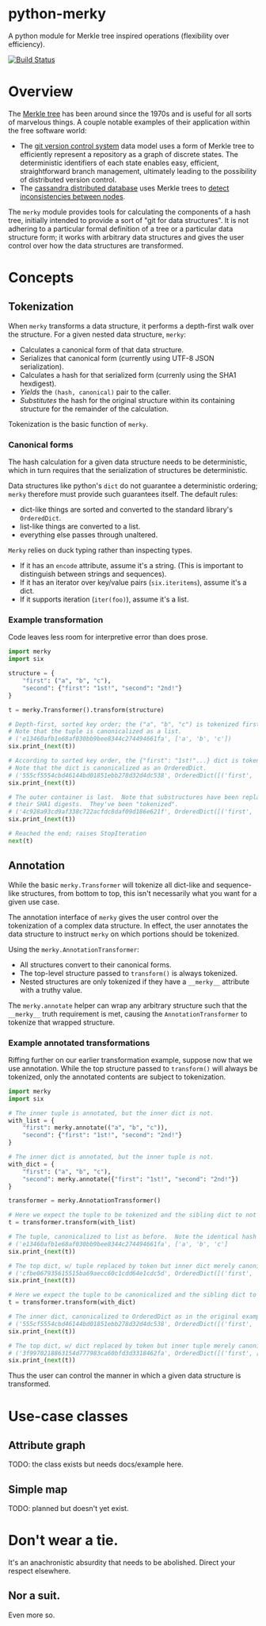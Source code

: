 # python-merky

A python module for Merkle tree inspired operations (flexibility over efficiency).

[![Build Status](https://travis-ci.org/ethanrowe/python-merky.svg)](https://travis-ci.org/ethanrowe/python-merky)

# Overview

The [Merkle tree](https://en.wikipedia.org/wiki/Merkle_tree) has been around since the 1970s
and is useful for all sorts of marvelous things.  A couple notable examples of their application
within the free software world:
* The [git version control system](https://git-svm.com) data model uses a form of Merkle tree
  to efficiently represent a repository as a graph of discrete states.  The deterministic identifiers
  of each state enables easy, efficient, straightforward branch management, ultimately leading to
  the possibility of distributed version control.
* The [cassandra distributed database](http://cassandra.apache.org/) uses Merkle trees to
  [detect inconsistencies between nodes](http://www.datastax.com/dev/blog/advanced-repair-techniques).

The `merky` module provides tools for calculating the components of a hash tree, initially intended
to provide a sort of "git for data structures".  It is not adhering to a particular formal definition
of a tree or a particular data structure form; it works with arbitrary data structures and gives the
user control over how the data structures are transformed.

# Concepts

## Tokenization

When `merky` transforms a data structure, it performs a depth-first walk over the structure.
For a given nested data structure, `merky`:
* Calculates a canonical form of that data structure.
* Serializes that canonical form (currently using UTF-8 JSON serialization).
* Calculates a hash for that serialized form (currenly using the SHA1 hexdigest).
* *Yields* the `(hash, canonical)` pair to the caller.
* *Substitutes* the hash for the original structure within its containing structure for the
  remainder of the calculation.

Tokenization is the basic function of `merky`.

### Canonical forms

The hash calculation for a given data structure needs to be deterministic, which in turn requires
that the serialization of structures be deterministic.

Data structures like python's `dict` do not guarantee a deterministic ordering; `merky` therefore
must provide such guarantees itself.  The default rules:
* dict-like things are sorted and converted to the standard library's `OrderedDict`.
* list-like things are converted to a list.
* everything else passes through unaltered.

`Merky` relies on duck typing rather than inspecting types.
* If it has an `encode` attribute, assume it's a string.  (This is important to distinguish between
  strings and sequences).
* If it has an iterator over key/value pairs (`six.iteritems`), assume it's a dict.
* If it supports iteration (`iter(foo)`), assume it's a list.

### Example transformation

Code leaves less room for interpretive error than does prose.

```python
import merky
import six

structure = {
    "first": ("a", "b", "c"),
    "second": {"first": "1st!", "second": "2nd!"}
}

t = merky.Transformer().transform(structure)

# Depth-first, sorted key order; the ("a", "b", "c") is tokenized first.
# Note that the tuple is canonicalized as a list.
# ('e13460afb1e68af030bb9bee8344c274494661fa', ['a', 'b', 'c'])
six.print_(next(t))

# According to sorted key order, the {"first": "1st!"...} dict is tokenized second.
# Note that the dict is canonicalized as an OrderedDict.
# ('555cf5554cbd46144bd01851ebb278d32d4dc538', OrderedDict([('first', '1st!'), ('second', '2nd!')]))
six.print_(next(t))

# The outer container is last.  Note that substructures have been replaced by
# their SHA1 digests.  They've been "tokenized".
# ('4c928a93cd9af338c722acfdc8daf09d186e621f', OrderedDict([('first', 'e13460afb1e68af030bb9bee8344c274494661fa'), ('second', '555cf5554cbd46144bd01851ebb278d32d4dc538')]))
six.print_(next(t))

# Reached the end; raises StopIteration
next(t)
```

## Annotation

While the basic `merky.Transformer` will tokenize all dict-like and sequence-like
structures, from bottom to top, this isn't necessarily what you want for a given
use case.

The annotation interface of `merky` gives the user control over the tokenization of
a complex data structure.  In effect, the user annotates the data structure to instruct
`merky` on which portions should be tokenized.

Using the `merky.AnnotationTransformer`:
* All structures convert to their canonical forms.
* The top-level structure passed to `transform()` is always tokenized.
* Nested structures are only tokenized if they have a `__merky__` attribute with a
  truthy value.

The `merky.annotate` helper can wrap any arbitrary structure such that the
`__merky__` truth requirement is met, causing the `AnnotationTransformer` to tokenize
that wrapped structure.

### Example annotated transformations

Riffing further on our earlier transformation example, suppose now that we use
annotation.  While the top structure passed to `transform()` will always be
tokenized, only the annotated contents are subject to tokenization.

```python
import merky
import six

# The inner tuple is annotated, but the inner dict is not.
with_list = {
    "first": merky.annotate(("a", "b", "c")),
    "second": {"first": "1st!", "second": "2nd!"}
}

# The inner dict is annotated, but the inner tuple is not.
with_dict = {
    "first": ("a", "b", "c"),
    "second": merky.annotate({"first": "1st!", "second": "2nd!"})
}

transformer = merky.AnnotationTransformer()

# Here we expect the tuple to be tokenized and the sibling dict to not be.
t = transformer.transform(with_list)

# The tuple, canonicalized to list as before.  Note the identical hash value.
# ('e13460afb1e68af030bb9bee8344c274494661fa', ['a', 'b', 'c']
six.print_(next(t))

# The top dict, w/ tuple replaced by token but inner dict merely canonicalized.
# ('cfbe067935615515ba69aecc60c1cdd64e1cdc5d', OrderedDict([('first', 'e13460afb1e68af030bb9bee8344c274494661fa'), ('second', OrderedDict([('first', '1st!'), ('second', '2nd!')]))])) 
six.print_(next(t))

# Here we expect the tuple to be canonicalized and the sibling dict to be tokenized.
t = transformer.transform(with_dict)

# The inner dict, canonicalized to OrderedDict as in the original example.
# ('555cf5554cbd46144bd01851ebb278d32d4dc538', OrderedDict([('first', '1st!'), ('second', '2nd!')]))
six.print_(next(t))

# The top dict, w/ dict replaced by token but inner tuple merely canonicalized.
# ('3f9970218863154d777983ca60bfd3d3318462fa', OrderedDict([('first', ['a', 'b', 'c']), ('second', '555cf5554cbd46144bd01851ebb278d32d4dc538')]))
six.print_(next(t))
```

Thus the user can control the manner in which a given data structure is transformed.

# Use-case classes

## Attribute graph

TODO: the class exists but needs docs/example here.

## Simple map

TODO: planned but doesn't yet exist.

# Don't wear a tie.

It's an anachronistic absurdity that needs to be abolished.  Direct your respect elsewhere.

## Nor a suit.

Even more so.
